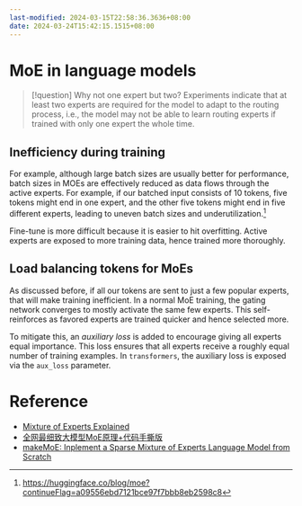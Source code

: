 ```yaml
---
last-modified: 2024-03-15T22:58:36.3636+08:00
date: 2024-03-24T15:42:15.1515+08:00
---
```


# MoE in language models


> [!question] Why not one expert but two?
> Experiments indicate that at least two experts are required for the model to adapt to the routing process, i.e., the model may not be able to learn routing experts if trained with only one expert the whole time.

## Inefficiency during training

For example, although large batch sizes are usually better for performance, batch sizes in MOEs are effectively reduced as data flows through the active experts. For example, if our batched input consists of 10 tokens, five tokens might end in one expert, and the other five tokens might end in five different experts, leading to uneven batch sizes and underutilization.[^1]

Fine-tune is more difficult because it is easier to hit overfitting. Active experts are exposed to more training data, hence trained more thoroughly.

## Load balancing tokens for MoEs

As discussed before, if all our tokens are sent to just a few popular experts, that will make training inefficient. In a normal MoE training, the gating network converges to mostly activate the same few experts. This self-reinforces as favored experts are trained quicker and hence selected more.

To mitigate this, an *auxiliary loss* is added to encourage giving all experts equal importance. This loss ensures that all experts receive a roughly equal number of training examples. In `transformers`, the auxiliary loss is exposed via the `aux_loss` parameter.

[^1]: https://huggingface.co/blog/moe?continueFlag=a09556ebd7121bce97f7bbb8eb2598c8


# Reference

- [Mixture of Experts Explained](https://huggingface.co/blog/moe)
-  [全网最细致大模型MoE原理+代码手撕版](https://mp.weixin.qq.com/s?__biz=MzIwNDY1NTU5Mg%3D%3D&mid=2247487837&idx=1&sn=90dc098e8c2606704263de859c48e106&chksm=973d8fdaa04a06cc8dd098ab3310ade818adf93a6a1d632108f7b3e5c5749a809344656ba9e5&mpshare=1&scene=1&sharer_shareinfo=c3cd7128198bb4fda6568a5b25718855&sharer_shareinfo_first=c3cd7128198bb4fda6568a5b25718855#rd)
- [makeMoE: Inplement a Sparse Mixture of Experts Language Model from Scratch](https://huggingface.co/blog/AviSoori1x/makemoe-from-scratch)
